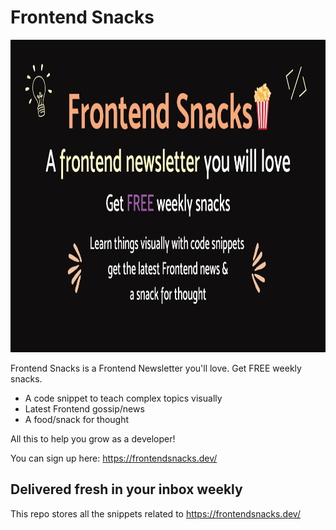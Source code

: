 # Frontend Snacks

<a href="https://frontendsnacks.dev/" target="_blank">
  <img src="/og-default.png" width="1100" height="500" />
</a>

Frontend Snacks is a Frontend Newsletter you'll love. Get FREE weekly snacks.

- A code snippet to teach complex topics visually
- Latest Frontend gossip/news
- A food/snack for thought

All this to help you grow as a developer!

You can sign up here: https://frontendsnacks.dev/

## Delivered fresh in your inbox weekly

This repo stores all the snippets related to https://frontendsnacks.dev/
